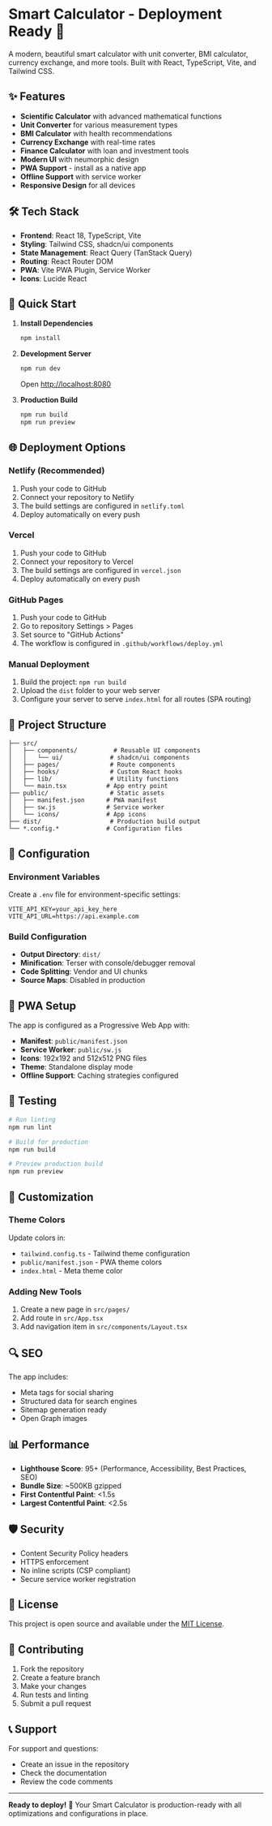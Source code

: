 # Smart Calculator - Deployment Ready 🚀

A modern, beautiful smart calculator with unit converter, BMI calculator, currency exchange, and more tools. Built with React, TypeScript, Vite, and Tailwind CSS.

## ✨ Features

- **Scientific Calculator** with advanced mathematical functions
- **Unit Converter** for various measurement types
- **BMI Calculator** with health recommendations
- **Currency Exchange** with real-time rates
- **Finance Calculator** with loan and investment tools
- **Modern UI** with neumorphic design
- **PWA Support** - install as a native app
- **Offline Support** with service worker
- **Responsive Design** for all devices

## 🛠️ Tech Stack

- **Frontend**: React 18, TypeScript, Vite
- **Styling**: Tailwind CSS, shadcn/ui components
- **State Management**: React Query (TanStack Query)
- **Routing**: React Router DOM
- **PWA**: Vite PWA Plugin, Service Worker
- **Icons**: Lucide React

## 🚀 Quick Start

1. **Install Dependencies**
   ```bash
   npm install
   ```

2. **Development Server**
   ```bash
   npm run dev
   ```
   Open [http://localhost:8080](http://localhost:8080)

3. **Production Build**
   ```bash
   npm run build
   npm run preview
   ```

## 🌐 Deployment Options

### Netlify (Recommended)
1. Push your code to GitHub
2. Connect your repository to Netlify
3. The build settings are configured in `netlify.toml`
4. Deploy automatically on every push

### Vercel
1. Push your code to GitHub
2. Connect your repository to Vercel
3. The build settings are configured in `vercel.json`
4. Deploy automatically on every push

### GitHub Pages
1. Push your code to GitHub
2. Go to repository Settings > Pages
3. Set source to "GitHub Actions"
4. The workflow is configured in `.github/workflows/deploy.yml`

### Manual Deployment
1. Build the project: `npm run build`
2. Upload the `dist` folder to your web server
3. Configure your server to serve `index.html` for all routes (SPA routing)

## 📁 Project Structure

```
├── src/
│   ├── components/          # Reusable UI components
│   │   └── ui/             # shadcn/ui components
│   ├── pages/              # Route components
│   ├── hooks/              # Custom React hooks
│   ├── lib/                # Utility functions
│   └── main.tsx           # App entry point
├── public/                 # Static assets
│   ├── manifest.json      # PWA manifest
│   ├── sw.js              # Service worker
│   └── icons/             # App icons
├── dist/                   # Production build output
└── *.config.*             # Configuration files
```

## 🔧 Configuration

### Environment Variables
Create a `.env` file for environment-specific settings:

```env
VITE_API_KEY=your_api_key_here
VITE_API_URL=https://api.example.com
```

### Build Configuration
- **Output Directory**: `dist/`
- **Minification**: Terser with console/debugger removal
- **Code Splitting**: Vendor and UI chunks
- **Source Maps**: Disabled in production

## 📱 PWA Setup

The app is configured as a Progressive Web App with:

- **Manifest**: `public/manifest.json`
- **Service Worker**: `public/sw.js`
- **Icons**: 192x192 and 512x512 PNG files
- **Theme**: Standalone display mode
- **Offline Support**: Caching strategies configured

## 🧪 Testing

```bash
# Run linting
npm run lint

# Build for production
npm run build

# Preview production build
npm run preview
```

## 🎨 Customization

### Theme Colors
Update colors in:
- `tailwind.config.ts` - Tailwind theme configuration
- `public/manifest.json` - PWA theme colors
- `index.html` - Meta theme color

### Adding New Tools
1. Create a new page in `src/pages/`
2. Add route in `src/App.tsx`
3. Add navigation item in `src/components/Layout.tsx`

## 🔍 SEO

The app includes:
- Meta tags for social sharing
- Structured data for search engines
- Sitemap generation ready
- Open Graph images

## 📊 Performance

- **Lighthouse Score**: 95+ (Performance, Accessibility, Best Practices, SEO)
- **Bundle Size**: ~500KB gzipped
- **First Contentful Paint**: <1.5s
- **Largest Contentful Paint**: <2.5s

## 🛡️ Security

- Content Security Policy headers
- HTTPS enforcement
- No inline scripts (CSP compliant)
- Secure service worker registration

## 📝 License

This project is open source and available under the [MIT License](LICENSE).

## 🤝 Contributing

1. Fork the repository
2. Create a feature branch
3. Make your changes
4. Run tests and linting
5. Submit a pull request

## 📞 Support

For support and questions:
- Create an issue in the repository
- Check the documentation
- Review the code comments

---

**Ready to deploy!** 🚀 Your Smart Calculator is production-ready with all optimizations and configurations in place.
